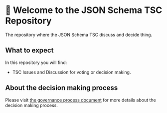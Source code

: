 # 👋 Welcome to the JSON Schema TSC Repository
The repository where the JSON Schema TSC discuss and decide thing.

## What to expect

In this repository you will find:
 * TSC Issues and Discussion for voting or decision making.

## About the decision making process

Please visit [the governance process document](https://github.com/json-schema-org/community/blob/main/GOVERNANCE.md) for more details about the decision making process.
